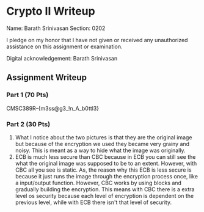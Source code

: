 # Crypto II Writeup

Name: Barath Srinivasan
Section: 0202

I pledge on my honor that I have not given or received any unauthorized
assistance on this assignment or examination.

Digital acknowledgement: Barath Srinivasan

## Assignment Writeup

### Part 1 (70 Pts)

CMSC389R-{m3ss@g3_!n_A_b0ttl3}

### Part 2 (30 Pts)

1) What I notice about the two pictures is that they are the original image but because of the encryption we used they became very grainy and noisy. This is meant as a way to hide what the image was originally.
2) ECB is much less secure than CBC because in ECB you can still see the what the original image was supposed to be to an extent. However, with CBC all you see is static. As, the reason why this ECB is less secure is because it just runs the image through the encryption process once, like a input/output function. However, CBC works by using blocks and gradually building the encryption. This means with CBC there is a extra level os security because each level of encryption is dependent on the previous level, while with ECB there isn't that level of security.
